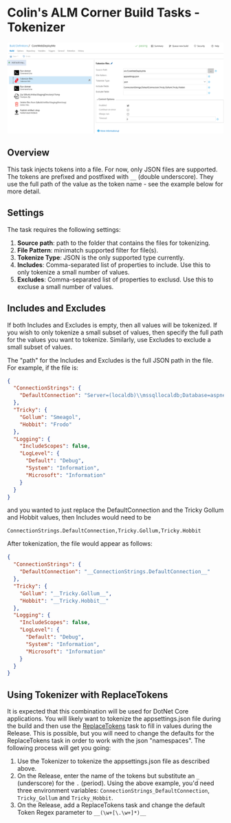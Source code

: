 # Colin's ALM Corner Build Tasks - Tokenizer

![Tokenizer Task](../../images/ss_tokenize.png)

## Overview
This task injects tokens into a file. For now, only JSON files are supported. The tokens are prefixed and postfixed with `__` (double underscore).
They use the full path of the value as the token name - see the example below for more detail.

## Settings
The task requires the following settings:

1. **Source path**: path to the folder that contains the files for tokenizing.
1. **File Pattern**: minimatch supported filter for file(s).
1. **Tokenize Type**: JSON is the only supported type currently.
1. **Includes**: Comma-separated list of properties to include. Use this to only tokenize a small number of values.
1. **Excludes**: Comma-separated list of properties to exclusd. Use this to excluse a small number of values.

## Includes and Excludes
If both Includes and Excludes is empty, then all values will be tokenized. If you wish to only tokenize a small subset of values,
then specify the full path for the values you want to tokenize. Similarly, use Excludes to exclude a small subset of values.

The "path" for the Includes and Excludes is the full JSON path in the file. For example, if the file is:

```JSON
{
  "ConnectionStrings": {
    "DefaultConnection": "Server=(localdb)\\mssqllocaldb;Database=aspnet-WebApplication1-26e8893e-d7c0-4fc6-8aab-29b59971d622;Trusted_Connection=True;MultipleActiveResultSets=true"
  },
  "Tricky": {
    "Gollum": "Smeagol",
    "Hobbit": "Frodo"
  },
  "Logging": {
    "IncludeScopes": false,
    "LogLevel": {
      "Default": "Debug",
      "System": "Information",
      "Microsoft": "Information"
    }
  }
}
```
and you wanted to just replace the DefaultConnection and the Tricky Gollum and Hobbit values, then Includes would need to be

```
ConnectionStrings.DefaultConnection,Tricky.Gollum,Tricky.Hobbit
```

After tokenization, the file would appear as follows:
```JSON
{
  "ConnectionStrings": {
    "DefaultConnection": "__ConnectionStrings.DefaultConnection__"
  },
  "Tricky": {
    "Gollum": "__Tricky.Gollum__",
    "Hobbit": "__Tricky.Hobbit__"
  },
  "Logging": {
    "IncludeScopes": false,
    "LogLevel": {
      "Default": "Debug",
      "System": "Information",
      "Microsoft": "Information"
    }
  }
}
```

## Using Tokenizer with ReplaceTokens
It is expected that this combination will be used for DotNet Core applications. You will likely want to tokenize the appsettings.json file during the build and then use the [ReplaceTokens](../ReplaceTokens) task to fill in
values during the Release. This is possible, but you will need to change the defaults for the ReplaceTokens task in order to work with
the json "namespaces". The following process will get you going:

1. Use the Tokenizer to tokenize the appsettings.json file as described above.
2. On the Release, enter the name of the tokens but substitute an `_` (underscore) for the `.` (period). Using the above example, you'd need three environment
variables: `ConnectionStrings_DefaultConnection`, `Tricky_Gollum` and `Tricky_Hobbit`.
3. On the Release, add a ReplaceTokens task and change the default Token Regex parameter to `__(\w+[\.\w+]*)__`